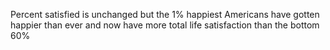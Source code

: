 Percent satisfied is unchanged but the 1% happiest Americans have gotten happier than ever and now have more total life satisfaction than the bottom 60%

